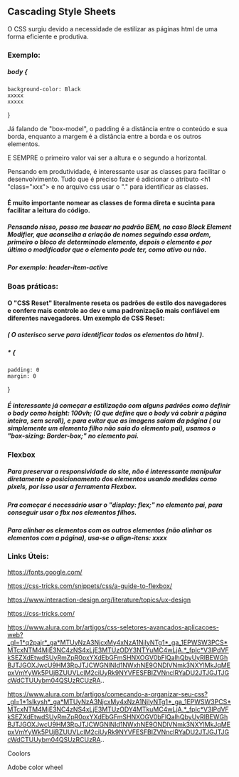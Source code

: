 ## Cascading Style Sheets

O CSS surgiu devido a necessidade de estilizar as páginas html de uma forma eficiente e produtiva. 

### Exemplo:

##### body {
    background-color: Black
    xxxxx
    xxxxx
} 

Já falando de "box-model", o padding é a distância entre o conteúdo e sua borda, enquanto a margem é a distância entre a borda e os outros elementos. 

E SEMPRE o primeiro valor vai ser a altura e o segundo a horizontal.

Pensando em produtividade, é interessante usar as classes para facilitar o desenvolvimento. Tudo que é preciso fazer é adicionar o atributo <h1 "class="xxx"> e no arquivo css usar o "." para identificar as classes.

#### É muito importante nomear as classes de forma direta e sucinta para facilitar a leitura do código.
##### Pensando nisso, posso me basear no padrão *BEM*, no caso Block Element Modifier, que aconselha a criação de nomes seguindo essa ordem, primeiro o bloco de determinado elemento, depois o elemento e por último o modificador que o elemento pode ter, como ativo ou não. 
##### Por exemplo: *header-item-active*

### Boas práticas:

#### O "CSS Reset" literalmente reseta os padrões de estilo dos navegadores e confere mais controle ao dev e uma padronização mais confiável em diferentes navegadores. Um exemplo de CSS Reset: 
##### ( O asterisco serve para identificar todos os elementos do html ).

##### * {
    padding: 0
    margin: 0
}

##### É interessante já começar a estilização com alguns padrões como definir o body como height: 100vh; (O que define que o body vá cobrir a página inteira, sem scroll), e para evitar que as imagens saiam da página ( ou simplemente um elemento filho não saia do elemento pai), usamos o "box-sizing: Border-box;" no elemento pai.

### Flexbox

##### Para preservar a responsividade do site, não é interessante manipular diretamente o posicionamento dos elementos usando medidas como pixels, por isso usar a ferramenta Flexbox.

##### Pra começar é necessário usar o "display: flex;" no elemento pai, para conseguir usar o fbx nos elementos filhos.

##### Para alinhar os elementos com os outros elementos (não alinhar os elementos com a página), usa-se o align-itens: xxxx

### Links Úteis:

https://fonts.google.com/


https://css-tricks.com/snippets/css/a-guide-to-flexbox/

https://www.interaction-design.org/literature/topics/ux-design

https://css-tricks.com/

https://www.alura.com.br/artigos/css-seletores-avancados-aplicacoes-web?_gl=1*q2pajr*_ga*MTUyNzA3NjcxMy4xNzA1NjIyNTg1*_ga_1EPWSW3PCS*MTcxNTM4MjE3NC4zNS4xLjE3MTUzODY3NTYuMC4wLjA.*_fplc*V3lPdVFkSEZXdEtwdSUyRmZpR0pxYXdEbGFmSHNXOGV0bFlQalhQbyUyRlBEWGhBJTJGOXJwcU9HM3RpJTJCWGNlNld1NWxhNE9ONDlVNmk3NXYlMkJqMEpxVmYyWk5PUjBZUUVLclM2ciUyRk9NYVFESFBIZVNnclRYaDU2JTJGJTJGcWdCTUUybm04QSUzRCUzRA..

https://www.alura.com.br/artigos/comecando-a-organizar-seu-css?_gl=1*1slkysh*_ga*MTUyNzA3NjcxMy4xNzA1NjIyNTg1*_ga_1EPWSW3PCS*MTcxNTM4MjE3NC4zNS4xLjE3MTUzODY4MTkuMC4wLjA.*_fplc*V3lPdVFkSEZXdEtwdSUyRmZpR0pxYXdEbGFmSHNXOGV0bFlQalhQbyUyRlBEWGhBJTJGOXJwcU9HM3RpJTJCWGNlNld1NWxhNE9ONDlVNmk3NXYlMkJqMEpxVmYyWk5PUjBZUUVLclM2ciUyRk9NYVFESFBIZVNnclRYaDU2JTJGJTJGcWdCTUUybm04QSUzRCUzRA..

Coolors

Adobe color wheel






